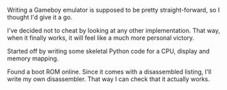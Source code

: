 Writing a Gameboy emulator is supposed to be pretty straight-forward, so I
thought I'd give it a go.

I've decided not to cheat by looking at any other implementation. That way,
when it finally works, it will feel like a much more personal victory.

Started off by writing some skeletal Python code for a CPU, display and memory
mapping.

Found a boot ROM online. Since it comes with a disassembled listing, I'll write
my own disassembler. That way I can check that it actually works.
